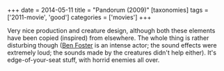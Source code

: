 +++
date = 2014-05-11
title = "Pandorum (2009)"
[taxonomies]
tags = ['2011-movie', 'good']
categories = ['movies']
+++

Very nice production and creature design, although both these elements
have been copied (inspired) from elsewhere. The whole thing is rather
disturbing though ([Ben Foster] is an intense actor; the sound effects
were extremely loud; the sounds made by the creatures didn't help
either). It's edge-of-your-seat stuff, with horrid enemies all over.

  [Ben Foster]: http://en.wikipedia.org/wiki/Ben_Foster
